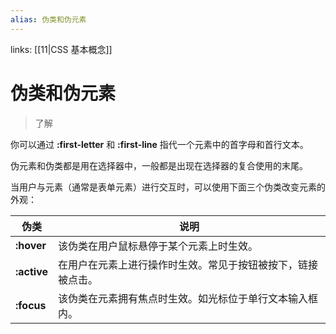 ```yaml
---
alias: 伪类和伪元素
---
```


links: [[11|CSS 基本概念]]

# 伪类和伪元素

> 了解

你可以通过 **:first-letter** 和 **:first-line** 指代一个元素中的首字母和首行文本。

伪元素和伪类都是用在选择器中，一般都是出现在选择器的复合使用的末尾。

当用户与元素（通常是表单元素）进行交互时，可以使用下面三个伪类改变元素的外观：

| 伪类 | 说明 |
| ------------ | ---- |
| **:hover**   | 该伪类在用户鼠标悬停于某个元素上时生效。|
| **:active**  | 在用户在元素上进行操作时生效。常见于按钮被按下，链接被点击。|
| **:focus**   | 该伪类在元素拥有焦点时生效。如光标位于单行文本输入框内。|


